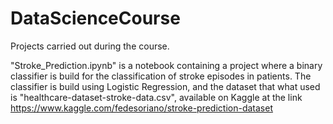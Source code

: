 # DataScienceCourse
Projects carried out during the course. 

"Stroke_Prediction.ipynb" is a notebook containing a project where a binary classifier is build for the classification of stroke episodes
in patients. The classifier is build using Logistic Regression, and the dataset that what used is "healthcare-dataset-stroke-data.csv",
available on Kaggle at the link https://www.kaggle.com/fedesoriano/stroke-prediction-dataset 
